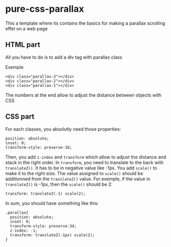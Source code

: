 # pure-css-parallax

This a template where its contains the basics for making a parallax scrolling effet on a web page

## HTML part

All you have to do is to add a div tag with parallax class

Exemple

```
<div class="parallax-3"></div>
<div class="parallax-2"></div>
<div class="parallax-1"></div>
```

The numbers at the end allow to adjust the distance between objects with CSS

## CSS part

For each classes, you absolutly need those properties:

```
position: absolute;
inset: 0;
transform-style: preserve-3d;
```

Then, you add `z-index` and `transform` which allow to adjust the distance and stack in the right order. In `transform`, you need to translate to the back with `translateZ()`. It has to be in negative value like -1px. You add `scale()` to make it to the right size. The value assigned to `scale()` should be additionned from the `translateZ()` value. For exemple, if the value in `translateZ()` is -1px, then the `scale()` should be 2:

```
transform: translateZ(-1) scale(2);
```

In sum, you should have something like this:

```
.parallax{
  position: absolute;
  inset: 0;
  transform-style: preserve-3d;
  z-index: -1;
  transform: translateZ(-1px) scale(2);
}
```
